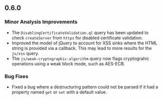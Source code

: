 ## 0.6.0

### Minor Analysis Improvements

* The `DisablingCertificateValidation.ql` query has been updated to check `createServer` from `https` for disabled certificate validation.
* Improved the model of jQuery to account for XSS sinks where the HTML string
  is provided via a callback. This may lead to more results for the `js/xss` query.
* The `js/weak-cryptographic-algorithm` query now flags cryptograhic operations using a weak block mode,
  such as AES-ECB.

### Bug Fixes

* Fixed a bug where a destructuring pattern could not be parsed if it had a property
  named `get` or `set` with a default value.
